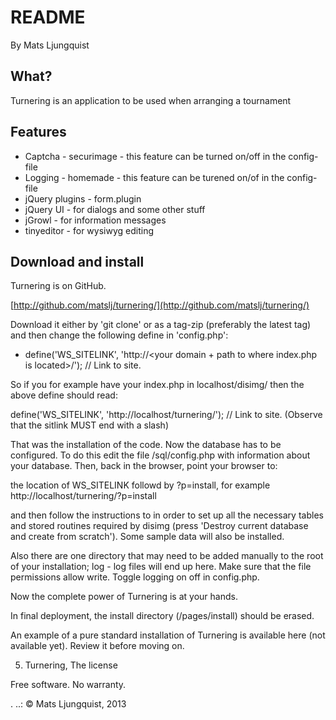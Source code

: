 # README
By Mats Ljungquist

## What?
Turnering is an application to be used when arranging a tournament

## Features
 * Captcha - securimage - this feature can be turned on/off in the config-file
 * Logging - homemade - this feature can be turened on/of in the config-file
 * jQuery plugins - form.plugin
 * jQuery UI - for dialogs and some other stuff
 * jGrowl - for information messages
 * tinyeditor - for wysiwyg editing

## Download and install
 
Turnering is on GitHub.
 
[http://github.com/matslj/turnering/](http://github.com/matslj/turnering/)
 
Download it either by 'git clone' or as a tag-zip (preferably the latest tag) and
then change the following define in 'config.php':

- define('WS_SITELINK',   'http://<your domain + path to where index.php is located>/'); // Link to site.

So if you for example have your index.php in localhost/disimg/ then the above define should read:

define('WS_SITELINK',   'http://localhost/turnering/'); // Link to site. (Observe that the sitlink MUST end with a slash)

That was the installation of the code. Now the database has to be configured. To do this
edit the file <your install directory>/sql/config.php with information about your database. Then,
back in the browser, point your browser to:

the location of WS_SITELINK followd by ?p=install, for example http://localhost/turnering/?p=install

and then follow the instructions to in order to set up all the necessary tables and stored routines
required by disimg (press 'Destroy current database and create from scratch'). Some sample data
will also be installed.

Also there are one directory that may need to be added manually to the root of your installation;
log - log files will end up here. Make sure that the file permissions allow write. Toggle logging on off in config.php.

Now the complete power of Turnering is at your hands.

In final deployment, the install directory (<your install directory>/pages/install) should be erased.
 
An example of a pure standard installation of Turnering is available here (not available yet). Review it before moving
on.
 
5. Turnering, The license
 
Free software. No warranty.
 
 .
..: &copy; Mats Ljungquist, 2013
